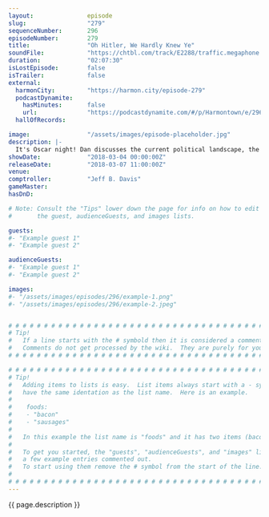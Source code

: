 ```yaml
---
layout:               episode
slug:                 "279"
sequenceNumber:       296
episodeNumber:        279
title:                "Oh Hitler, We Hardly Knew Ye"
soundFile:            "https://chtbl.com/track/E2288/traffic.megaphone.fm/STA8292607205.mp3?updated=1596762818"
duration:             "02:07:30"
isLostEpisode:        false
isTrailer:            false
external:
  harmonCity:         "https://harmon.city/episode-279"
  podcastDynamite:
    hasMinutes:       false
    url:              "https://podcastdynamite.com/#/p/Harmontown/e/296/279"
  hallOfRecords:      

image:                "/assets/images/episode-placeholder.jpg"
description: |-
  It's Oscar night! Dan discusses the current political landscape, the value politicians are bringing to the table, and where we should go next. Also, Spencer thinks the NRA has some dank ass memes
showDate:             "2018-03-04 00:00:00Z"
releaseDate:          "2018-03-07 11:00:00Z"
venue:                
comptroller:          "Jeff B. Davis"
gameMaster:           
hasDnD:               

# Note: Consult the "Tips" lower down the page for info on how to edit
#       the guest, audienceGuests, and images lists.

guests:
#- "Example guest 1"
#- "Example guest 2"

audienceGuests:
#- "Example guest 1"
#- "Example guest 2"

images:
#- "/assets/images/episodes/296/example-1.png"
#- "/assets/images/episodes/296/example-2.jpeg"


# # # # # # # # # # # # # # # # # # # # # # # # # # # # # # # # # # # # # # # # # # # # #
# Tip!
#   If a line starts with the # symbold then it is considered a comment.
#   Comments do not get processed by the wiki.  They are purely for your information.
# # # # # # # # # # # # # # # # # # # # # # # # # # # # # # # # # # # # # # # # # # # # #

# # # # # # # # # # # # # # # # # # # # # # # # # # # # # # # # # # # # # # # # # # # # #
# Tip!
#   Adding items to lists is easy.  List items always start with a - symbol and have
#   have the same identation as the list name.  Here is an example.
#
#    foods:
#    - "bacon"
#    - "sausages"
#
#   In this example the list name is "foods" and it has two items (bacon, and sausages).
#
#   To get you started, the "guests", "audienceGuests", and "images" lists below have
#   a few example entries commented out.
#   To start using them remove the # symbol from the start of the line.
#
# # # # # # # # # # # # # # # # # # # # # # # # # # # # # # # # # # # # # # # # # # # # #
---
```


<!-- The episode description will be rendered here -->
{{ page.description }}

<!-- Add your content BELOW here -->
<!-- vvvvvvvvvvvvvvvvvvvvvvvvvvv -->




<!-- ^^^^^^^^^^^^^^^^^^^^^^^^^^^ -->
<!-- Add your content ABOVE here -->

<!-- The episode gallery will be rendered here -->